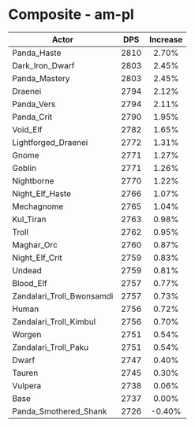# Composite - am-pl
| Actor | DPS | Increase |
|---|:---:|:---:|
|Panda_Haste|2810|2.70%|
|Dark_Iron_Dwarf|2803|2.45%|
|Panda_Mastery|2803|2.45%|
|Draenei|2794|2.12%|
|Panda_Vers|2794|2.11%|
|Panda_Crit|2790|1.95%|
|Void_Elf|2782|1.65%|
|Lightforged_Draenei|2772|1.31%|
|Gnome|2771|1.27%|
|Goblin|2771|1.26%|
|Nightborne|2770|1.22%|
|Night_Elf_Haste|2766|1.07%|
|Mechagnome|2765|1.04%|
|Kul_Tiran|2763|0.98%|
|Troll|2762|0.95%|
|Maghar_Orc|2760|0.87%|
|Night_Elf_Crit|2759|0.83%|
|Undead|2759|0.81%|
|Blood_Elf|2757|0.77%|
|Zandalari_Troll_Bwonsamdi|2757|0.73%|
|Human|2756|0.72%|
|Zandalari_Troll_Kimbul|2756|0.70%|
|Worgen|2751|0.54%|
|Zandalari_Troll_Paku|2751|0.54%|
|Dwarf|2747|0.40%|
|Tauren|2745|0.30%|
|Vulpera|2738|0.06%|
|Base|2737|0.00%|
|Panda_Smothered_Shank|2726|-0.40%|

